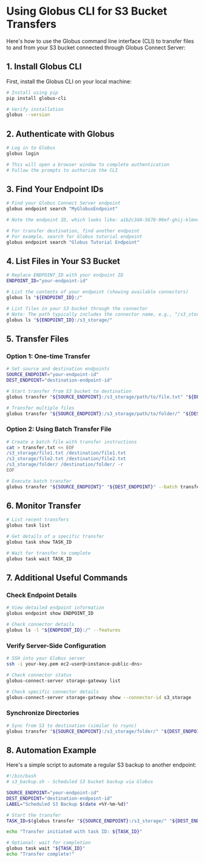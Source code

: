 # Using Globus CLI for S3 Bucket Transfers

Here's how to use the Globus command line interface (CLI) to transfer files to and from your S3 bucket connected through Globus Connect Server:

## 1. Install Globus CLI

First, install the Globus CLI on your local machine:

```bash
# Install using pip
pip install globus-cli

# Verify installation
globus --version
```

## 2. Authenticate with Globus

```bash
# Log in to Globus
globus login

# This will open a browser window to complete authentication
# Follow the prompts to authorize the CLI
```

## 3. Find Your Endpoint IDs

```bash
# Find your Globus Connect Server endpoint
globus endpoint search "MyGlobusEndpoint"

# Note the endpoint ID, which looks like: a1b2c3d4-5678-90ef-ghij-klmnopqrstuv

# For transfer destination, find another endpoint
# For example, search for Globus tutorial endpoint
globus endpoint search "Globus Tutorial Endpoint"
```

## 4. List Files in Your S3 Bucket

```bash
# Replace ENDPOINT_ID with your endpoint ID
ENDPOINT_ID="your-endpoint-id"

# List the contents of your endpoint (showing available connectors)
globus ls "${ENDPOINT_ID}:/"

# List files in your S3 bucket through the connector
# Note: The path typically includes the connector name, e.g., "/s3_storage/"
globus ls "${ENDPOINT_ID}:/s3_storage/"
```

## 5. Transfer Files

### Option 1: One-time Transfer

```bash
# Set source and destination endpoints
SOURCE_ENDPOINT="your-endpoint-id"
DEST_ENDPOINT="destination-endpoint-id"

# Start transfer from S3 bucket to destination
globus transfer "${SOURCE_ENDPOINT}:/s3_storage/path/to/file.txt" "${DEST_ENDPOINT}:/path/to/destination/" --label "S3 file transfer"

# Transfer multiple files
globus transfer "${SOURCE_ENDPOINT}:/s3_storage/path/to/folder/" "${DEST_ENDPOINT}:/path/to/destination/" --recursive --label "S3 folder transfer"
```

### Option 2: Using Batch Transfer File

```bash
# Create a batch file with transfer instructions
cat > transfer.txt << EOF
/s3_storage/file1.txt /destination/file1.txt
/s3_storage/file2.txt /destination/file2.txt
/s3_storage/folder/ /destination/folder/ -r
EOF

# Execute batch transfer
globus transfer "${SOURCE_ENDPOINT}" "${DEST_ENDPOINT}" --batch transfer.txt --label "Batch S3 transfer"
```

## 6. Monitor Transfer

```bash
# List recent transfers
globus task list

# Get details of a specific transfer
globus task show TASK_ID

# Wait for transfer to complete
globus task wait TASK_ID
```

## 7. Additional Useful Commands

### Check Endpoint Details

```bash
# View detailed endpoint information
globus endpoint show ENDPOINT_ID

# Check connector details 
globus ls -l "${ENDPOINT_ID}:/" --features
```

### Verify Server-Side Configuration

```bash
# SSH into your Globus server
ssh -i your-key.pem ec2-user@<instance-public-dns>

# Check connector status
globus-connect-server storage-gateway list

# Check specific connector details
globus-connect-server storage-gateway show --connector-id s3_storage
```

### Synchronize Directories

```bash
# Sync from S3 to destination (similar to rsync)
globus transfer "${SOURCE_ENDPOINT}:/s3_storage/folder/" "${DEST_ENDPOINT}:/destination/" --sync-level=checksum --recursive --label "S3 sync"
```

## 8. Automation Example

Here's a simple script to automate a regular S3 backup to another endpoint:

```bash
#!/bin/bash
# s3_backup.sh - Scheduled S3 bucket backup via Globus

SOURCE_ENDPOINT="your-endpoint-id"
DEST_ENDPOINT="destination-endpoint-id"
LABEL="Scheduled S3 Backup $(date +%Y-%m-%d)"

# Start the transfer
TASK_ID=$(globus transfer "${SOURCE_ENDPOINT}:/s3_storage/" "${DEST_ENDPOINT}:/backups/$(date +%Y-%m-%d)/" --recursive --label "${LABEL}" --jmespath 'task_id' -F json)

echo "Transfer initiated with task ID: ${TASK_ID}"

# Optional: wait for completion
globus task wait "${TASK_ID}"
echo "Transfer complete!"
```